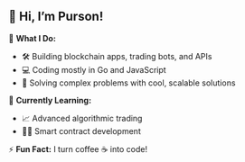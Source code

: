 


## 👋 Hi, I’m Purson!

🔭 **What I Do:**  
- 🛠️ Building blockchain apps, trading bots, and APIs  
- 💻 Coding mostly in Go and JavaScript  
- 🚀 Solving complex problems with cool, scalable solutions  

🌱 **Currently Learning:**  
- 📈 Advanced algorithmic trading  
- 🧑‍💻 Smart contract development  

⚡ **Fun Fact:** I turn coffee ☕ into code!



